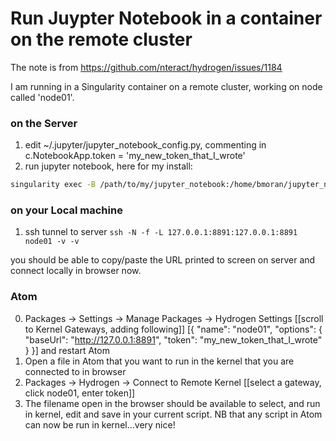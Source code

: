 # Run Juypter Notebook in a container on the remote cluster

The note is from https://github.com/nteract/hydrogen/issues/1184

I am running in a Singularity container on a remote cluster, working on node called 'node01'.

### on the Server


1. edit ~/.jupyter/jupyter_notebook_config.py, commenting in c.NotebookApp.token = 'my_new_token_that_I_wrote'
2. run jupyter notebook, here for my install:

```bash
singularity exec -B /path/to/my/jupyter_notebook:/home/bmoran/jupyter_notebook /path/to/singularity/containter.for.analysis.sif jupyter-notebook --no-browser --port=8891 --ip=127.0.0.1
```

### on your Local machine 

1. ssh tunnel to server `ssh -N -f -L 127.0.0.1:8891:127.0.0.1:8891 node01 -v -v`

you should be able to copy/paste the URL printed to screen on server and connect locally in browser now.

### Atom
0. Packages -> Settings -> Manage Packages -> Hydrogen Settings [[scroll to Kernel Gateways, adding following]] [{ "name": "node01", "options": { "baseUrl": "http://127.0.0.1:8891", "token": "my_new_token_that_I_wrote" } }] and restart Atom
1. Open a file in Atom that you want to run in the kernel that you are connected to in browser
2. Packages -> Hydrogen -> Connect to Remote Kernel [[select a gateway, click node01, enter token]]
3. The filename open in the browser should be available to select, and run in kernel, edit and save in your current script. NB that any script in Atom can now be run in kernel...very nice!